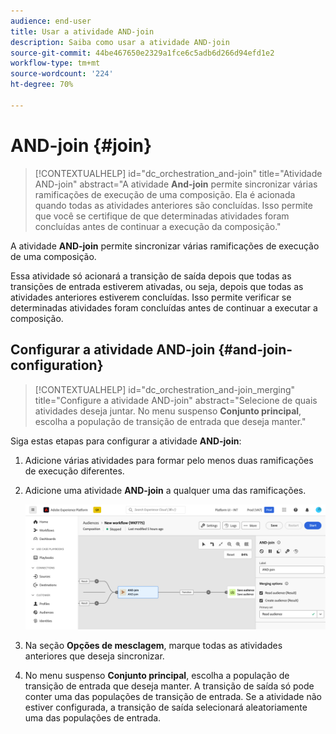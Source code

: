 ```yaml
---
audience: end-user
title: Usar a atividade AND-join
description: Saiba como usar a atividade AND-join
source-git-commit: 44be467650e2329a1fce6c5adb6d266d94efd1e2
workflow-type: tm+mt
source-wordcount: '224'
ht-degree: 70%

---
```


# AND-join {#join}

>[!CONTEXTUALHELP]
>id="dc_orchestration_and-join"
>title="Atividade AND-join"
>abstract="A atividade **And-join** permite sincronizar várias ramificações de execução de uma composição. Ela é acionada quando todas as atividades anteriores são concluídas. Isso permite que você se certifique de que determinadas atividades foram concluídas antes de continuar a execução da composição."

A atividade **AND-join** permite sincronizar várias ramificações de execução de uma composição.

Essa atividade só acionará a transição de saída depois que todas as transições de entrada estiverem ativadas, ou seja, depois que todas as atividades anteriores estiverem concluídas. Isso permite verificar se determinadas atividades foram concluídas antes de continuar a executar a composição.

## Configurar a atividade AND-join {#and-join-configuration}

>[!CONTEXTUALHELP]
>id="dc_orchestration_and-join_merging"
>title="Configure a atividade AND-join"
>abstract="Selecione de quais atividades deseja juntar. No menu suspenso **Conjunto principal**, escolha a população de transição de entrada que deseja manter."

Siga estas etapas para configurar a atividade **AND-join**:

1. Adicione várias atividades para formar pelo menos duas ramificações de execução diferentes.
1. Adicione uma atividade **AND-join** a qualquer uma das ramificações.

   ![](../assets/and-join.png)

1. Na seção **Opções de mesclagem**, marque todas as atividades anteriores que deseja sincronizar.
1. No menu suspenso **Conjunto principal**, escolha a população de transição de entrada que deseja manter. A transição de saída só pode conter uma das populações de transição de entrada. Se a atividade não estiver configurada, a transição de saída selecionará aleatoriamente uma das populações de entrada.
